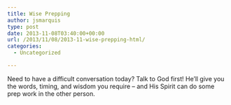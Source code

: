 ```yaml
---
title: Wise Prepping
author: jsmarquis
type: post
date: 2013-11-08T03:40:00+00:00
url: /2013/11/08/2013-11-wise-prepping-html/
categories:
  - Uncategorized

---
```

Need to have a difficult conversation today? Talk to God first! He&#8217;ll give you the words, timing, and wisdom you require &#8211; and His Spirit can do some prep work in the other person.